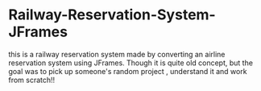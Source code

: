 # Railway-Reservation-System-JFrames
this is a railway reservation system made by converting an airline reservation system using JFrames. Though it is quite old concept, but the goal was to pick up someone's random project , understand it and work from scratch!!

